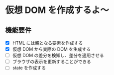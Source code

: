 # 仮想 DOM を作成するよ〜

## 機能要件

- [x] HTML には親となる要素を作成する
- [x] 仮想 DOM から実際の DOM を生成する
- [ ] 仮想 DOM の差分を検知し、差分を適用させる
- [ ] ブラウザの表示を更新することができる
- [ ] state を作成する
